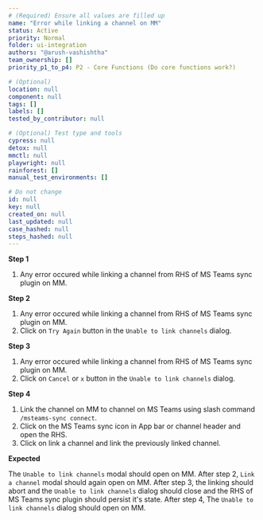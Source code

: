 ```yaml
---
# (Required) Ensure all values are filled up
name: "Error while linking a channel on MM"
status: Active
priority: Normal
folder: ui-integration
authors: "@arush-vashishtha"
team_ownership: []
priority_p1_to_p4: P2 - Core Functions (Do core functions work?)

# (Optional)
location: null
component: null
tags: []
labels: []
tested_by_contributor: null

# (Optional) Test type and tools
cypress: null
detox: null
mmctl: null
playwright: null
rainforest: []
manual_test_environments: []

# Do not change
id: null
key: null
created_on: null
last_updated: null
case_hashed: null
steps_hashed: null
---
```


**Step 1**

1. Any error occured while linking a channel from RHS of MS Teams sync plugin on MM.

**Step 2**

1. Any error occured while linking a channel from RHS of MS Teams sync plugin on MM.
2. Click on `Try Again` button in the `Unable to link channels` dialog.

**Step 3**

1. Any error occured while linking a channel from RHS of MS Teams sync plugin on MM.
2. Click on `Cancel` or `x` button in the `Unable to link channels` dialog.

**Step 4**

1. Link the channel on MM to channel on MS Teams using slash command `/msteams-sync connect`.
2. Click on the MS Teams sync icon in App bar or channel header and open the RHS.
3. Click on link a channel and link the previously linked channel.

**Expected**

The `Unable to link channels` modal should open on MM.
After step 2, `Link a channel` modal should again open on MM.
After step 3, the linking should abort and the `Unable to link channels` dialog should close and the RHS of MS Teams sync plugin should persist it's state.
After step 4, The `Unable to link channels` dialog should open on MM.